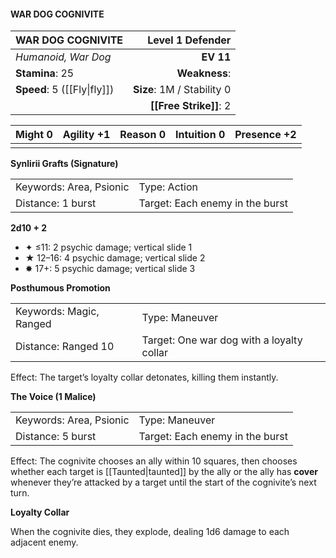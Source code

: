 #### WAR DOG COGNIVITE

| WAR DOG COGNIVITE           |       **Level 1 Defender** |
| :-------------------------- | -------------------------: |
| *Humanoid, War Dog*         |                  **EV 11** |
| **Stamina**: 25             |              **Weakness**: |
| **Speed**: 5 ([[Fly\|fly]]) | **Size**: 1M / Stability 0 |
|                             |     **[[Free Strike]]**: 2 |

| **Might** 0 | **Agility** +1 | **Reason** 0 | **Intuition** 0 | **Presence** +2 |
| ----------- | -------------- | ------------ | --------------- | --------------- |
|             |                |              |                 |                 |

**Synlirii Grafts (Signature)**

|                         |                                 |
| :---------------------- | :------------------------------ |
| Keywords: Area, Psionic | Type: Action                    |
| Distance: 1 burst       | Target: Each enemy in the burst |

**2d10 + 2**

- ✦ ≤11: 2 psychic damage; vertical slide 1
- ★ 12–16: 4 psychic damage; vertical slide 2
- ✸ 17+: 5 psychic damage; vertical slide 3

**Posthumous Promotion**

|                         |                                           |
| :---------------------- | :---------------------------------------- |
| Keywords: Magic, Ranged | Type: Maneuver                            |
| Distance: Ranged 10     | Target: One war dog with a loyalty collar |

Effect: The target’s loyalty collar detonates, killing them instantly.

**The Voice (1 Malice)**

|                         |                                 |
| :---------------------- | :------------------------------ |
| Keywords: Area, Psionic | Type: Maneuver                  |
| Distance: 5 burst       | Target: Each enemy in the burst |

Effect: The cognivite chooses an ally within 10 squares, then chooses whether each target is [[Taunted|taunted]] by the ally or the ally has **cover** whenever they’re attacked by a target until the start of the cognivite’s next turn.

**Loyalty Collar**

When the cognivite dies, they explode, dealing 1d6 damage to each adjacent enemy.
